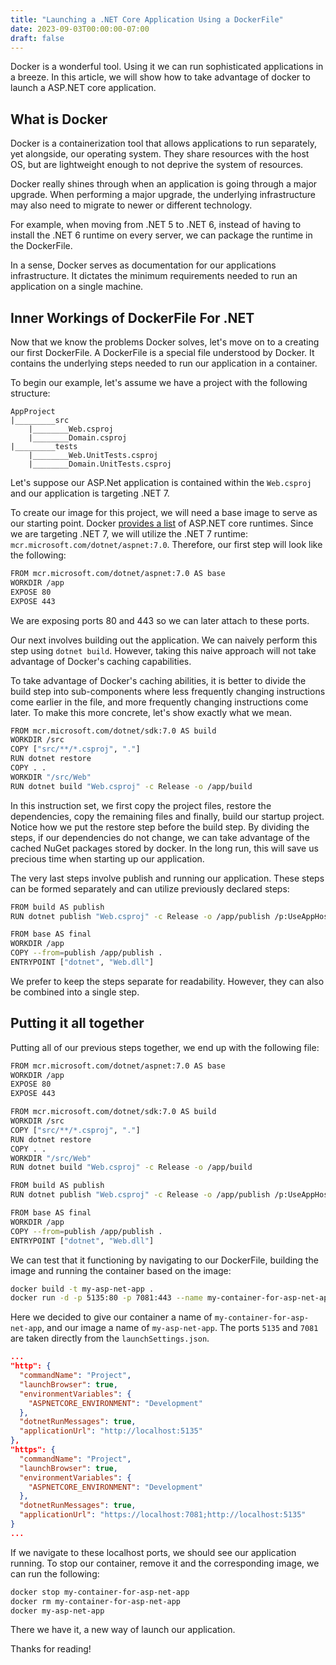 ```yaml
---
title: "Launching a .NET Core Application Using a DockerFile"
date: 2023-09-03T00:00:00-07:00
draft: false
---
```


Docker is a wonderful tool. Using it we can run sophisticated applications in a breeze. In this article, we will show how to take advantage of docker to launch a ASP.NET core application.

## What is Docker

Docker is a containerization tool that allows applications to run separately, yet alongside, our operating system. They share resources with the host OS, but are lightweight enough to not deprive the system of resources.

Docker really shines through when an application is going through a major upgrade. When performing a major upgrade, the underlying infrastructure may also need to migrate to newer or different technology.

For example, when moving from .NET 5 to .NET 6, instead of having to install the .NET 6 runtime on every server, we can package the runtime in the DockerFile.

In a sense, Docker serves as documentation for our applications infrastructure. It dictates the minimum requirements needed to run an application on a single machine.

## Inner Workings of DockerFile For .NET

Now that we know the problems Docker solves, let's move on to a creating our first DockerFile. A DockerFile is a special file understood by Docker. It contains the underlying steps needed to run our application in a container.

To begin our example, let's assume we have a project with the following structure:

```
AppProject
|_________src
    |________Web.csproj
    |________Domain.csproj
|_________tests
    |________Web.UnitTests.csproj
    |________Domain.UnitTests.csproj
```

Let's suppose our ASP.Net application is contained within the `Web.csproj` and our application is targeting .NET 7.

To create our image for this project, we will need a base image to serve as our starting point. Docker [provides a list](https://hub.docker.com/_/microsoft-dotnet-aspnet) of ASP.NET core runtimes. Since we are targeting .NET 7, we will utilize the .NET 7 runtime:
`mcr.microsoft.com/dotnet/aspnet:7.0`. Therefore, our first step will look like the following:

```bash
FROM mcr.microsoft.com/dotnet/aspnet:7.0 AS base
WORKDIR /app
EXPOSE 80
EXPOSE 443
```

We are exposing ports 80 and 443 so we can later attach to these ports.

Our next involves building out the application. We can naively perform this step using `dotnet build`. However, taking this naive approach will not take advantage of Docker's caching capabilities.

To take advantage of Docker's caching abilities, it is better to divide the build step into sub-components where less frequently changing instructions come earlier in the file, and more frequently changing instructions come later. To make this more concrete, let's show exactly what we mean.

```bash
FROM mcr.microsoft.com/dotnet/sdk:7.0 AS build
WORKDIR /src
COPY ["src/**/*.csproj", "."]
RUN dotnet restore
COPY . .
WORKDIR "/src/Web"
RUN dotnet build "Web.csproj" -c Release -o /app/build
```

In this instruction set, we first copy the project files, restore the dependencies, copy the remaining files and finally, build our startup project. Notice how we put the restore step before the build step. By dividing the steps, if our dependencies do not change, we can take advantage of the cached NuGet packages stored by docker. In the long run, this will save us precious time when starting up our application.

The very last steps involve publish and running our application. These steps can be formed separately and can utilize previously declared steps:

```bash
FROM build AS publish
RUN dotnet publish "Web.csproj" -c Release -o /app/publish /p:UseAppHost=false

FROM base AS final
WORKDIR /app
COPY --from=publish /app/publish .
ENTRYPOINT ["dotnet", "Web.dll"]
```
We prefer to keep the steps separate for readability. However, they can also be combined into a single step.

## Putting it all together

Putting all of our previous steps together, we end up with the following file:

```bash
FROM mcr.microsoft.com/dotnet/aspnet:7.0 AS base
WORKDIR /app
EXPOSE 80
EXPOSE 443

FROM mcr.microsoft.com/dotnet/sdk:7.0 AS build
WORKDIR /src
COPY ["src/**/*.csproj", "."]
RUN dotnet restore
COPY . .
WORKDIR "/src/Web"
RUN dotnet build "Web.csproj" -c Release -o /app/build

FROM build AS publish
RUN dotnet publish "Web.csproj" -c Release -o /app/publish /p:UseAppHost=false

FROM base AS final
WORKDIR /app
COPY --from=publish /app/publish .
ENTRYPOINT ["dotnet", "Web.dll"]
```

We can test that it functioning by navigating to our DockerFile, building the image and running the container based on the image:

```bash
docker build -t my-asp-net-app .
docker run -d -p 5135:80 -p 7081:443 --name my-container-for-asp-net-app my-asp-net-app
```

Here we decided to give our container a name of `my-container-for-asp-net-app`, and our image a name of `my-asp-net-app`. The ports `5135` and `7081` are taken directly from the `launchSettings.json`.

```json
...
"http": {
  "commandName": "Project",
  "launchBrowser": true,
  "environmentVariables": {
    "ASPNETCORE_ENVIRONMENT": "Development"
  },
  "dotnetRunMessages": true,
  "applicationUrl": "http://localhost:5135"
},
"https": {
  "commandName": "Project",
  "launchBrowser": true,
  "environmentVariables": {
    "ASPNETCORE_ENVIRONMENT": "Development"
  },
  "dotnetRunMessages": true,
  "applicationUrl": "https://localhost:7081;http://localhost:5135"
}
...
```

If we navigate to these localhost ports, we should see our application running. To stop our container, remove it and the corresponding image, we can run the following:

```bash
docker stop my-container-for-asp-net-app
docker rm my-container-for-asp-net-app
docker my-asp-net-app
```

There we have it, a new way of launch our application.

Thanks for reading!
